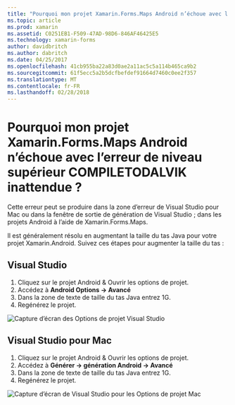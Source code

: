 ```yaml
---
title: "Pourquoi mon projet Xamarin.Forms.Maps Android n’échoue avec l’erreur de niveau supérieur COMPILETODALVIK inattendue ?"
ms.topic: article
ms.prod: xamarin
ms.assetid: C0251EB1-F509-47AD-98D6-846AF46425E5
ms.technology: xamarin-forms
author: davidbritch
ms.author: dabritch
ms.date: 04/25/2017
ms.openlocfilehash: 41cb955ba22a83d0ae2a11ac5c5a114b465ca9b2
ms.sourcegitcommit: 61f5ecc5a2b5dcfbefdef91664d7460c0ee2f357
ms.translationtype: MT
ms.contentlocale: fr-FR
ms.lasthandoff: 02/28/2018
---
```

# <a name="why-does-my-xamarinformsmaps-android-project-fail-with-compiletodalvik-unexpected-top-level-error"></a>Pourquoi mon projet Xamarin.Forms.Maps Android n’échoue avec l’erreur de niveau supérieur COMPILETODALVIK inattendue ?

Cette erreur peut se produire dans la zone d’erreur de Visual Studio pour Mac ou dans la fenêtre de sortie de génération de Visual Studio ; dans les projets Android à l’aide de Xamarin.Forms.Maps.

Il est généralement résolu en augmentant la taille du tas Java pour votre projet Xamarin.Android. Suivez ces étapes pour augmenter la taille du tas :

## <a name="visual-studio"></a>Visual Studio

1. Cliquez sur le projet Android & Ouvrir les options de projet.
2. Accédez à **Android Options -> Avancé**
3. Dans la zone de texte de taille du tas Java entrez 1G.
4. Regénérez le projet.

![Capture d’écran des Options de projet Visual Studio](maps-compiletodalvik-error-images/vsjavaheap.png "Android générer des Options dans Visual Studio")

## <a name="visual-studio-for-mac"></a>Visual Studio pour Mac

1.  Cliquez sur le projet Android & Ouvrir les options de projet.
2.  Accédez à **Générer -> génération Android -> Avancé**
3.  Dans la zone de texte de taille du tas Java entrez 1G.
4.  Regénérez le projet.  

![Capture d’écran de Visual Studio pour les Options de projet Mac](maps-compiletodalvik-error-images/xsjavaheap.png "Android générer des Options dans Visual Studio pour Mac")

